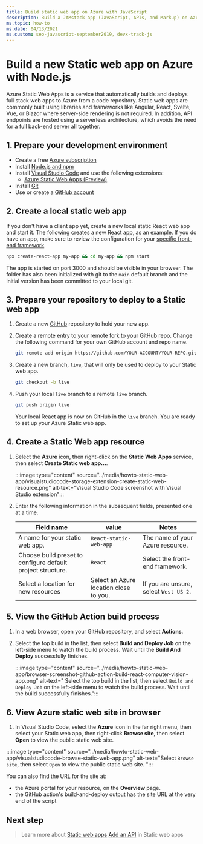 ```yaml
---
title: Build static web app on Azure with JavaScript
description: Build a JAMstack app (JavaScript, APIs, and Markup) on Azure
ms.topic: how-to
ms.date: 04/13/2021
ms.custom: seo-javascript-september2019, devx-track-js
---
```


# Build a new Static web app on Azure with Node.js

Azure Static Web Apps is a service that automatically builds and deploys full stack web apps to Azure from a code repository. Static web apps are commonly built using libraries and frameworks like Angular, React, Svelte, Vue, or Blazor where server-side rendering is not required. In addition, API endpoints are hosted using a serverless architecture, which avoids the need for a full back-end server all together.

## 1. Prepare your development environment

* Create a free [Azure subscription](https://azure.microsoft.com/free/)
* Install [Node.js and npm](https://nodejs.org/en/download)
* Install [Visual Studio Code](https://code.visualstudio.com/) and use the following extensions:
    * [Azure Static Web Apps (Preview)](https://marketplace.visualstudio.com/items?itemName=ms-azuretools.vscode-azurestaticwebapps)
* Install [Git](https://git-scm.com/downloads) 
* Use or create a [GitHub account](https://github.com/join)

## 2. Create a local static web app

If you don't have a client app yet, create a new local static React web app and start it. The following creates a new React app, as an example. If you do have an app, make sure to review the configuration for your [specific front-end framework](/azure/static-web-apps/front-end-frameworks). 

```bash
npx create-react-app my-app && cd my-app && npm start
```

The app is started on port 3000 and should be visible in your browser. The folder has also been initialized with git to the `main` default branch and the initial version has been committed to your local git. 

## 3. Prepare your repository to deploy to a Static web app

1. Create a new [GitHub](https://github.com/new) repository to hold your new app. 

1. Create a remote entry to your remote fork to your GitHub repo. Change the following command for your own GitHub account and repo name.

    ```bash
    git remote add origin https://github.com/YOUR-ACCOUNT/YOUR-REPO.git
    ```

1. Create a new branch, `live`, that will only be used to deploy to your Static web app.

    ```bash
    git checkout -b live
    ```

1. Push your local `live` branch to a remote `live` branch.

    ```bash
    git push origin live
    ```

    Your local React app is now on GitHub in the `live` branch. You are ready to set up your Azure Static web app.

## 4. Create a Static Web app resource

1. Select the **Azure** icon, then right-click on the **Static Web Apps** service, then select **Create Static web app...**. 

    :::image type="content" source="../media/howto-static-web-app/visualstudiocode-storage-extension-create-static-web-resource.png" alt-text="Visual Studio Code screenshot with Visual Studio extension":::

1. Enter the following information in the subsequent fields, presented one at a time. 

    |Field name| value|Notes|
    |--|--|--|
    |A name for your static web app.|`React-static-web-app`|The name of your Azure resource.|
    |Choose build preset to configure default project structure.|`React`|Select the front-end framework. |
    |Select a location for new resources|Select an Azure location close to you.|If you are unsure, select `West US 2`.|

## 5. View the GitHub Action build process

1. In a web browser, open your GitHub repository, and select **Actions**. 

1. Select the top build in the list, then select **Build and Deploy Job** on the left-side menu to watch the build process. Wait until the **Build And Deploy** successfully finishes.

    :::image type="content" source="../media/howto-static-web-app/browser-screenshot-github-action-build-react-computer-vision-app.png" alt-text=" Select the top build in the list, then select `Build and Deploy Job` on the left-side menu to watch the build process. Wait until the build successfully finishes.":::

## 6. View Azure static web site in browser

1. In Visual Studio Code, select the **Azure** icon in the far right menu, then select your Static web app, then right-click **Browse site**, then select **Open** to view the public static web site. 

:::image type="content" source="../media/howto-static-web-app/visualstudiocode-browse-static-web-app.png" alt-text="Select `Browse site`, then select `Open` to view the public static web site. ":::

You can also find the URL for the site at:
* the Azure portal for your resource, on the **Overview** page.
* the GitHub action's build-and-deploy output has the site URL at the very end of the script 

## Next step

> Learn more about [Static web apps](/azure/static-web-apps/)
> [Add an API](/azure/static-web-apps/add-api) in Static web apps
